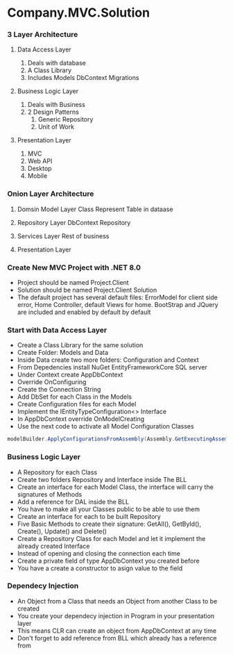 # Company.MVC.Solution

### 3 Layer Architecture
1. Data Access Layer
    1. Deals with database
    2. A Class Library
    3. Includes Models DbContext Migrations

2. Business Logic Layer
    1. Deals with Business
    2. 2 Design Patterns
        1. Generic Repository
        2. Unit of Work

3. Presentation Layer
    1. MVC
    2. Web API
    3. Desktop
    4. Mobile

### Onion Layer Architecture
1. Domsin Model Layer
    Class Represent Table in dataase

2. Repository Layer
    DbContext
    Repository

3. Services Layer
    Rest of business

4. Presentation Layer

### Create New MVC Project with .NET 8.0
* Project should be named Project.Client  
* Solution should be named Project.Client Solution
* The default project has several default files: ErrorModel for client side error, Home Controller, default Views for home. BootStrap and JQuery are included and enabled by default by default

### Start with Data Access Layer
* Create a Class Library for the same solution
* Create Folder: Models and Data
* Inside Data create two more folders: Configuration and Context
* From Depedencies install NuGet EntityFrameworkCore SQL server
* Under Context create AppDbContext
* Override OnConfiguring
* Create the Connection String
* Add DbSet for each Class in the Models
* Create Configuration files for each Model
* Implement the IEntityTypeConfiguration<> Interface
* In AppDbContext override OnModelCreating
* Use the next code to activate all Model Configuration Classes  
```C#
modelBuilder.ApplyConfigurationsFromAssembly(Assembly.GetExecutingAssembly());
```

### Business Logic Layer
* A Repository for each Class  
* Create two folders Repository and Interface inside The BLL
* Create an interface for each Model Class, the interface will carry the signatures of Methods
* Add a reference for DAL inside the BLL
* You have to make all your Classes public to be able to use them
* Create an interface for each to be built Repository
* Five Basic Methods to create their signature: GetAll(), GetById(), Create(), Update() and Delete()
* Create a Repository Class for each Model and let it implement the already created Interface
* Instead of opening and closing the connection each time
* Create a private field of type AppDbContext you created before
* You have a create a constructor to asign value to the field

### Dependecy Injection
* An Object from a Class that needs an Object from another Class to be created
* You create your dependecy injection in Program in your presentation layer
* This means CLR can create an object from AppDbContext at any time
* Don't forget to add reference from BLL which already has a reference from 